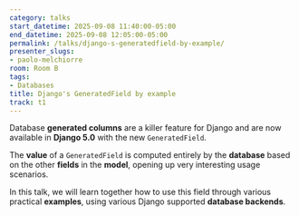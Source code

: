 ```yaml
---
category: talks
start_datetime: 2025-09-08 11:40:00-05:00
end_datetime: 2025-09-08 12:05:00-05:00
permalink: /talks/django-s-generatedfield-by-example/
presenter_slugs:
- paolo-melchiorre
room: Room B
tags:
- Databases
title: Django's GeneratedField by example
track: t1
---
```


Database **generated columns** are a killer feature for Django and are now available in **Django 5.0** with the new `GeneratedField`.

The **value** of a `GeneratedField` is computed entirely by the **database** based on the other **fields** in the **model**, opening up very interesting usage scenarios.

In this talk, we will learn together how to use this field through various practical **examples**, using various Django supported **database backends**.